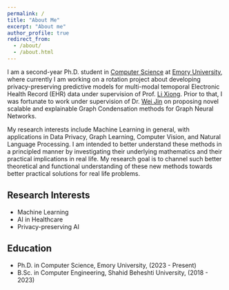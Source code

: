 ```yaml
---
permalink: /
title: "About Me"
excerpt: "About me"
author_profile: true
redirect_from:
  - /about/
  - /about.html
---
```


I am a second-year Ph.D. student in [Computer Science](https://cs.emory.edu/home/) at [Emory University](https://www.emory.edu/home/index.html), where currently I am working on a rotation project about developing privacy-preserving predictive models for multi-modal temoporal Electronic Health Record (EHR) data under supervision of Prof. [Li Xiong](https://www.cs.emory.edu/~lxiong/). Prior to that, I was fortunate to work under supervision of Dr. [Wei Jin](http://www.cs.emory.edu/~wjin30//) on proposing novel scalable and explainable Graph Condensation methods for Graph Neural Networks.

My research interests include Machine Learning in general, with applications in Data Privacy, Graph Learning, Computer Vision, and Natural Language Processing. I am intended to better understand these methods in a principled manner by investigating their underlying mathematics and their practical implications in real life. My research goal is to channel such better theoretical and functional understanding of these new methods towards better practical solutions for real life problems.

## Research Interests

- Machine Learning
- AI in Healthcare
- Privacy-preserving AI

## Education

- Ph.D. in Computer Science, Emory University, (2023 - Present)
- B.Sc. in Computer Engineering, Shahid Beheshti University, (2018 - 2023)
